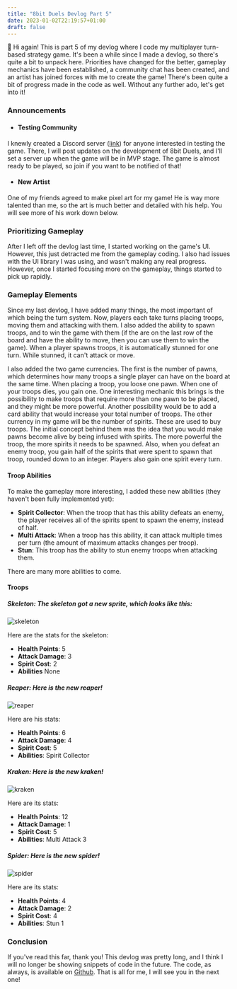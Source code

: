 ```yaml
---
title: "8bit Duels Devlog Part 5"
date: 2023-01-02T22:19:57+01:00
draft: false
---
```


👋 Hi again! This is part 5 of my devlog where I code my multiplayer turn-based strategy game.
It's been a while since I made a devlog, so there's quite a bit to unpack here.
Priorities have changed for the better, gameplay mechanics have been established, a community chat has been created, and an artist has joined forces with me to create the game!
There's been quite a bit of progress made in the code as well. Without any further ado, let's get into it!

### Announcements

* #### Testing Community

I knewly created a Discord server ([link](https://discord.gg/NbBcF4bGU5)) for anyone interested in testing the game.
There, I will post updates on the development of 8bit Duels, and I'll set a server up when the game will be in MVP stage.
The game is almost ready to be played, so join if you want to be notified of that!

* #### New Artist

One of my friends agreed to make pixel art for my game! He is way more talented than me, so the art is much better and detailed with his help.
You will see more of his work down below.

### Prioritizing Gameplay

After I left off the devlog last time, I started working on the game's UI. However, this just detracted me from the gameplay coding.
I also had issues with the UI library I was using, and wasn't making any real progress.
However, once I started focusing more on the gameplay, things started to pick up rapidly.

### Gameplay Elements

Since my last devlog, I have added many things, the most important of which being the turn system.
Now, players each take turns placing troops, moving them and attacking with them.
I also added the ability to spawn troops, and to win the game with them (if the are on the last row of the board and have the ability to move, then you can use them to win the game).
When a player spawns troops, it is automatically stunned for one turn. While stunned, it can't attack or move.

I also added the two game currencies. The first is the number of pawns, which determines how many troops a single player can have on the board at the same time.
When placing a troop, you loose one pawn. When one of your troops dies, you gain one.
One interesting mechanic this brings is the possibility to make troops that require more than one pawn to be placed, and they might be more powerful.
Another possibility would be to add a card ability that would increase your total number of troops.
The other currency in my game will be the number of spirits. These are used to buy troops.
The initial concept behind them was the idea that you would make pawns become alive by being infused with spirits.
The more powerful the troop, the more spirits it needs to be spawned. Also, when you defeat an enemy troop, you gain half of the spirits that were spent to spawn that troop, rounded down to an integer.
Players also gain one spirit every turn.

#### Troop Abilities

To make the gameplay more interesting, I added these new abilities (they haven't been fully implemented yet):

* **Spirit Collector**: When the troop that has this ability defeats an enemy, the player receives all of the spirits spent to spawn the enemy, instead of half.
* **Multi Attack**: When a troop has this ability, it can attack multiple times per turn (the amount of maximum attacks changes per troop).
* **Stun**: This troop has the ability to stun enemy troops when attacking them.

There are many more abilities to come.

#### Troops

##### **Skeleton**: The skeleton got a new sprite, which looks like this: 

![skeleton](/static/skeleton.png)

Here are the stats for the skeleton:

* **Health Points**: 5
* **Attack Damage**: 3
* **Spirit Cost**: 2
* **Abilities** None

##### **Reaper**: Here is the new reaper!

![reaper](/static/reaper.png)

Here are his stats:

* **Health Points**: 6
* **Attack Damage**: 4
* **Spirit Cost**: 5
* **Abilities**: Spirit Collector

##### **Kraken**: Here is the new kraken!

![kraken](/static/kraken.png)

Here are its stats:

* **Health Points**: 12
* **Attack Damage**: 1
* **Spirit Cost**: 5
* **Abilities**: Multi Attack 3

##### **Spider**: Here is the new spider!

![spider](/static/spider.png)

Here are its stats:

* **Health Points**: 4
* **Attack Damage**: 2
* **Spirit Cost**: 4
* **Abilities**: Stun 1

### Conclusion

If you've read this far, thank you! This devlog was pretty long, and I think I will no longer be showing snippets of code in the future.
The code, as always, is available on [Github](https://github.com/ThousandthStar/8bit-duels).
That is all for me, I will see you in the next one!
